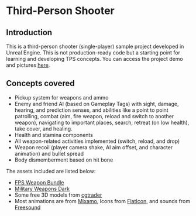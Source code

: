 # Third-Person Shooter
## Introduction
This is a third-person shooter (single-player) sample project developed in Unreal Engine.
This is not production-ready code but a starting point for learning and developing TPS concepts.
You can access the project demo and pictures [here](https://mega.nz/folder/ePBzRAiR#9p42rAnO-mbLILq2aViTpg).

## Concepts covered
- Pickup system for weapons and ammo
- Enemy and friend AI (based on Gameplay Tags) with sight, damage, hearing, and prediction senses, and abilities like a point to point patrolling, combat (aim, fire weapon, reload and switch to another weapon), navigating to important places, search, retreat (on low health), take cover, and healing.
- Health and stamina components
- All weapon-related activities implemented (switch, reload, and drop)
- Weapon recoil (player camera shake, AI aim offset, and character animation) and bullet spread
- Body dismemberment based on hit bone

The assets included are listed below:
- [FPS Weapon Bundle](https://www.unrealengine.com/marketplace/en-US/product/fps-weapon-bundle)
- [Military Weapons Dark](https://www.unrealengine.com/marketplace/en-US/product/military-weapons-dark)
- Some free 3D models from [cgtrader](https://www.cgtrader.com/)
- Most animations are from [Mixamo](https://www.mixamo.com/), Icons from [FlatIcon](https://www.flaticon.com/), and sounds from [Freesound](https://freesound.org/)
